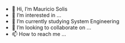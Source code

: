 - 👋 Hi, I’m Mauricio Solis
- 👀 I’m interested in ...
- 🌱 I’m currently studying System Engineering
- 💞️ I’m looking to collaborate on ...
- 📫 How to reach me ...

<!---
Mauricio-17/Mauricio-17 is a ✨ special ✨ repository because its `README.md` (this file) appears on your GitHub profile.
You can click the Preview link to take a look at your changes.
--->
